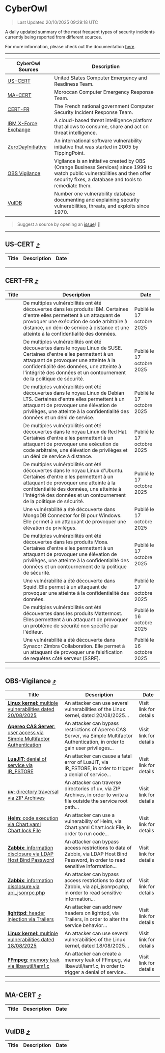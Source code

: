 
 <div id='top'></div>

# CyberOwl

 > Last Updated 20/10/2025 09:29:18 UTC
 
 A daily updated summary of the most frequent types of security incidents currently being reported from different sources.
 
 For more information, please check out the documentation [here](./docs/README.md).
 
 ---
 |CyberOwl Sources|Description|
 |---|---|
 |[US-CERT](#us-cert-arrow_heading_up)|United States Computer Emergency and Readiness Team.|
 |[MA-CERT](#ma-cert-arrow_heading_up)|Moroccan Computer Emergency Response Team.|
 |[CERT-FR](#cert-fr-arrow_heading_up)|The French national government Computer Security Incident Response Team.|
 |[IBM X-Force Exchange](#ibmcloud-arrow_heading_up)|A cloud-based threat intelligence platform that allows to consume, share and act on threat intelligence.|
 |[ZeroDayInitiative](#zerodayinitiative-arrow_heading_up)|An international software vulnerability initiative that was started in 2005 by TippingPoint.|
 |[OBS Vigilance](#obs-vigilance-arrow_heading_up)|Vigilance is an initiative created by OBS (Orange Business Services) since 1999 to watch public vulnerabilities and then offer security fixes, a database and tools to remediate them.|
 |[VulDB](#vuldb-arrow_heading_up)|Number one vulnerability database documenting and explaining security vulnerabilities, threats, and exploits since 1970.|
 
 > Suggest a source by opening an [issue](https://github.com/karimhabush/cyberowl/issues)! :raised_hands:
 ---

## US-CERT [:arrow_heading_up:](#cyberowl)

 |Title|Description|Date|
 |---|---|---|
 
 ---

## CERT-FR [:arrow_heading_up:](#cyberowl)

 |Title|Description|Date|
 |---|---|---|
 |[](https://www.cert.ssi.gouv.fr/avis/CERTFR-2025-AVI-0896/)|De multiples vulnérabilités ont été découvertes dans les produits IBM. Certaines d'entre elles permettent à un attaquant de provoquer une exécution de code arbitraire à distance, un déni de service à distance et une atteinte à la confidentialité des données.|Publié le 17 octobre 2025|
 |[](https://www.cert.ssi.gouv.fr/avis/CERTFR-2025-AVI-0895/)|De multiples vulnérabilités ont été découvertes dans le noyau Linux de SUSE. Certaines d'entre elles permettent à un attaquant de provoquer une atteinte à la confidentialité des données, une atteinte à l'intégrité des données et un contournement de la politique de sécurité.|Publié le 17 octobre 2025|
 |[](https://www.cert.ssi.gouv.fr/avis/CERTFR-2025-AVI-0894/)|De multiples vulnérabilités ont été découvertes dans le noyau Linux de Debian LTS. Certaines d'entre elles permettent à un attaquant de provoquer une élévation de privilèges, une atteinte à la confidentialité des données et un déni de service.|Publié le 17 octobre 2025|
 |[](https://www.cert.ssi.gouv.fr/avis/CERTFR-2025-AVI-0893/)|De multiples vulnérabilités ont été découvertes dans le noyau Linux de Red Hat. Certaines d'entre elles permettent à un attaquant de provoquer une exécution de code arbitraire, une élévation de privilèges et un déni de service à distance.|Publié le 17 octobre 2025|
 |[](https://www.cert.ssi.gouv.fr/avis/CERTFR-2025-AVI-0892/)|De multiples vulnérabilités ont été découvertes dans le noyau Linux d'Ubuntu. Certaines d'entre elles permettent à un attaquant de provoquer une atteinte à la confidentialité des données, une atteinte à l'intégrité des données et un contournement de la politique de sécurité.|Publié le 17 octobre 2025|
 |[](https://www.cert.ssi.gouv.fr/avis/CERTFR-2025-AVI-0891/)|Une vulnérabilité a été découverte dans MongoDB Connector for BI pour Windows. Elle permet à un attaquant de provoquer une élévation de privilèges.|Publié le 17 octobre 2025|
 |[](https://www.cert.ssi.gouv.fr/avis/CERTFR-2025-AVI-0890/)|De multiples vulnérabilités ont été découvertes dans les produits Moxa. Certaines d'entre elles permettent à un attaquant de provoquer une élévation de privilèges, une atteinte à la confidentialité des données et un contournement de la politique de sécurité.|Publié le 17 octobre 2025|
 |[](https://www.cert.ssi.gouv.fr/avis/CERTFR-2025-AVI-0889/)|Une vulnérabilité a été découverte dans Squid. Elle permet à un attaquant de provoquer une atteinte à la confidentialité des données.|Publié le 17 octobre 2025|
 |[](https://www.cert.ssi.gouv.fr/avis/CERTFR-2025-AVI-0888/)|De multiples vulnérabilités ont été découvertes dans les produits Mattermost. Elles permettent à un attaquant de provoquer un problème de sécurité non spécifié par l'éditeur.|Publié le 16 octobre 2025|
 |[](https://www.cert.ssi.gouv.fr/avis/CERTFR-2025-AVI-0887/)|Une vulnérabilité a été découverte dans Synacor Zimbra Collaboration. Elle permet à un attaquant de provoquer une falsification de requêtes côté serveur (SSRF).|Publié le 16 octobre 2025|
 
 ---

## OBS-Vigilance [:arrow_heading_up:](#cyberowl)

 |Title|Description|Date|
 |---|---|---|
 |[<a href="https://vigilance.fr/vulnerability/Linux-kernel-multiple-vulnerabilities-dated-20-08-2025-48030" class="noirorange"><b>Linux kernel</b>: multiple vulnerabilities dated 20/08/2025</a>](https://vigilance.fr/vulnerability/Linux-kernel-multiple-vulnerabilities-dated-20-08-2025-48030)|An attacker can use several vulnerabilities of the Linux kernel, dated 20/08/2025...|Visit link for details|
 |[<a href="https://vigilance.fr/vulnerability/Apereo-CAS-Server-user-access-via-Simple-Multifactor-Authentication-48029" class="noirorange"><b>Apereo CAS Server</b>: user access via Simple Multifactor Authentication</a>](https://vigilance.fr/vulnerability/Apereo-CAS-Server-user-access-via-Simple-Multifactor-Authentication-48029)|An attacker can bypass restrictions of Apereo CAS Server, via Simple Multifactor Authentication, in order to gain user privileges...|Visit link for details|
 |[<a href="https://vigilance.fr/vulnerability/LuaJIT-denial-of-service-via-IR-FSTORE-48026" class="noirorange"><b>LuaJIT</b>: denial of service via IR_FSTORE</a>](https://vigilance.fr/vulnerability/LuaJIT-denial-of-service-via-IR-FSTORE-48026)|An attacker can cause a fatal error of LuaJIT, via IR_FSTORE, in order to trigger a denial of service...|Visit link for details|
 |[<a href="https://vigilance.fr/vulnerability/uv-directory-traversal-via-ZIP-Archives-48025" class="noirorange"><b>uv</b>: directory traversal via ZIP Archives</a>](https://vigilance.fr/vulnerability/uv-directory-traversal-via-ZIP-Archives-48025)|An attacker can traverse directories of uv, via ZIP Archives, in order to write a file outside the service root path...|Visit link for details|
 |[<a href="https://vigilance.fr/vulnerability/Helm-code-execution-via-Chart-yaml-Chart-lock-File-48024" class="noirorange"><b>Helm</b>: code execution via Chart.yaml Chart.lock File</a>](https://vigilance.fr/vulnerability/Helm-code-execution-via-Chart-yaml-Chart-lock-File-48024)|An attacker can use a vulnerability of Helm, via Chart.yaml Chart.lock File, in order to run code...|Visit link for details|
 |[<a href="https://vigilance.fr/vulnerability/Zabbix-information-disclosure-via-LDAP-Host-Bind-Password-48386" class="noirorange"><b>Zabbix</b>: information disclosure via LDAP Host Bind Password</a>](https://vigilance.fr/vulnerability/Zabbix-information-disclosure-via-LDAP-Host-Bind-Password-48386)|An attacker can bypass access restrictions to data of Zabbix, via LDAP Host Bind Password, in order to read sensitive information...|Visit link for details|
 |[<a href="https://vigilance.fr/vulnerability/Zabbix-information-disclosure-via-api-jsonrpc-php-48383" class="noirorange"><b>Zabbix</b>: information disclosure via api_jsonrpc.php</a>](https://vigilance.fr/vulnerability/Zabbix-information-disclosure-via-api-jsonrpc-php-48383)|An attacker can bypass access restrictions to data of Zabbix, via api_jsonrpc.php, in order to read sensitive information...|Visit link for details|
 |[<a href="https://vigilance.fr/vulnerability/lighttpd-header-injection-via-Trailers-48023" class="noirorange"><b>lighttpd</b>: header injection via Trailers</a>](https://vigilance.fr/vulnerability/lighttpd-header-injection-via-Trailers-48023)|An attacker can add new headers on lighttpd, via Trailers, in order to alter the service behavior...|Visit link for details|
 |[<a href="https://vigilance.fr/vulnerability/Linux-kernel-multiple-vulnerabilities-dated-18-08-2025-48022" class="noirorange"><b>Linux kernel</b>: multiple vulnerabilities dated 18/08/2025</a>](https://vigilance.fr/vulnerability/Linux-kernel-multiple-vulnerabilities-dated-18-08-2025-48022)|An attacker can use several vulnerabilities of the Linux kernel, dated 18/08/2025...|Visit link for details|
 |[<a href="https://vigilance.fr/vulnerability/FFmpeg-memory-leak-via-libavutil-iamf-c-48378" class="noirorange"><b>FFmpeg</b>: memory leak via libavutil/iamf.c</a>](https://vigilance.fr/vulnerability/FFmpeg-memory-leak-via-libavutil-iamf-c-48378)|An attacker can create a memory leak of FFmpeg, via libavutil/iamf.c, in order to trigger a denial of service...|Visit link for details|
 
 ---

## MA-CERT [:arrow_heading_up:](#cyberowl)

 |Title|Description|Date|
 |---|---|---|
 
 ---

## VulDB [:arrow_heading_up:](#cyberowl)

 |Title|Description|Date|
 |---|---|---|
 